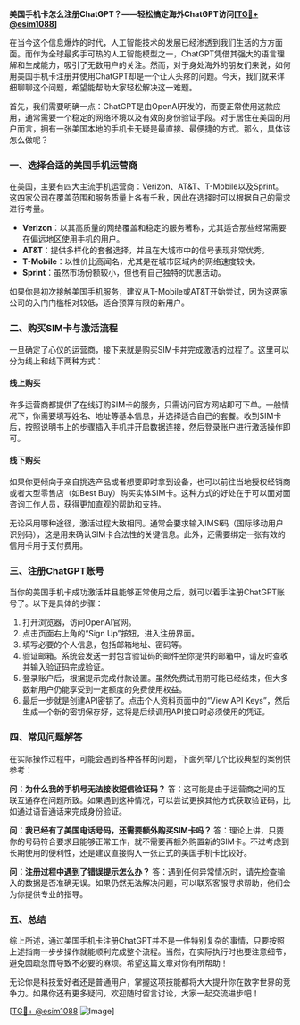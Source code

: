 **美国手机卡怎么注册ChatGPT？——轻松搞定海外ChatGPT访问[[TG💪+ @esim1088](https://t.me/s/esim1088)]**

在当今这个信息爆炸的时代，人工智能技术的发展已经渗透到我们生活的方方面面。而作为全球最炙手可热的人工智能模型之一，ChatGPT凭借其强大的语言理解和生成能力，吸引了无数用户的关注。然而，对于身处海外的朋友们来说，如何用美国手机卡注册并使用ChatGPT却是一个让人头疼的问题。今天，我们就来详细聊聊这个问题，希望能帮助大家轻松解决这一难题。

首先，我们需要明确一点：ChatGPT是由OpenAI开发的，而要正常使用这款应用，通常需要一个稳定的网络环境以及有效的身份验证手段。对于居住在美国的用户而言，拥有一张美国本地的手机卡无疑是最直接、最便捷的方式。那么，具体该怎么做呢？

### **一、选择合适的美国手机运营商**

在美国，主要有四大主流手机运营商：Verizon、AT&T、T-Mobile以及Sprint。这四家公司在覆盖范围和服务质量上各有千秋，因此在选择时可以根据自己的需求进行考量。

- **Verizon**：以其高质量的网络覆盖和稳定的服务著称，尤其适合那些经常需要在偏远地区使用手机的用户。
- **AT&T**：提供多样化的套餐选择，并且在大城市中的信号表现非常优秀。
- **T-Mobile**：以性价比高闻名，尤其是在城市区域内的网络速度较快。
- **Sprint**：虽然市场份额较小，但也有自己独特的优惠活动。

如果你是初次接触美国手机服务，建议从T-Mobile或AT&T开始尝试，因为这两家公司的入门门槛相对较低，适合预算有限的新用户。

### **二、购买SIM卡与激活流程**

一旦确定了心仪的运营商，接下来就是购买SIM卡并完成激活的过程了。这里可以分为线上和线下两种方式：

#### **线上购买**
许多运营商都提供了在线订购SIM卡的服务，只需访问官方网站即可下单。一般情况下，你需要填写姓名、地址等基本信息，并选择适合自己的套餐。收到SIM卡后，按照说明书上的步骤插入手机并开启数据连接，然后登录账户进行激活操作即可。

#### **线下购买**
如果你更倾向于亲自挑选产品或者想要即时拿到设备，也可以前往当地授权经销商或者大型零售店（如Best Buy）购买实体SIM卡。这种方式的好处在于可以面对面咨询工作人员，获得更加直观的帮助和支持。

无论采用哪种途径，激活过程大致相同。通常会要求输入IMSI码（国际移动用户识别码），这是用来确认SIM卡合法性的关键信息。此外，还需要绑定一张有效的信用卡用于支付费用。

### **三、注册ChatGPT账号**

当你的美国手机卡成功激活并且能够正常使用之后，就可以着手注册ChatGPT账号了。以下是具体的步骤：

1. 打开浏览器，访问OpenAI官网。
2. 点击页面右上角的“Sign Up”按钮，进入注册界面。
3. 填写必要的个人信息，包括邮箱地址、密码等。
4. 验证邮箱。系统会发送一封包含验证码的邮件至你提供的邮箱中，请及时查收并输入验证码完成验证。
5. 登录账户后，根据提示完成付款设置。虽然免费试用期可能已经结束，但大多数新用户仍能享受到一定额度的免费使用权益。
6. 最后一步就是创建API密钥了。点击个人资料页面中的“View API Keys”，然后生成一个新的密钥保存好，这将是后续调用API接口时必须使用的凭证。

### **四、常见问题解答**

在实际操作过程中，可能会遇到各种各样的问题，下面列举几个比较典型的案例供参考：

**问：为什么我的手机号无法接收短信验证码？**
答：这可能是由于运营商之间的互联互通存在问题所致。如果遇到这种情况，可以尝试更换其他方式获取验证码，比如通过语音通话来完成身份验证。

**问：我已经有了美国电话号码，还需要额外购买SIM卡吗？**
答：理论上讲，只要你的号码符合要求且能够正常工作，就不需要再额外购置新的SIM卡。不过考虑到长期使用的便利性，还是建议直接购入一张正式的美国手机卡比较好。

**问：注册过程中遇到了错误提示怎么办？**
答：遇到任何异常情况时，请先检查输入的数据是否准确无误。如果仍然无法解决问题，可以联系客服寻求帮助，他们会为你提供专业的指导。

### **五、总结**

综上所述，通过美国手机卡注册ChatGPT并不是一件特别复杂的事情，只要按照上述指南一步步操作就能顺利完成整个流程。当然，在实际执行时也要注意细节，避免因疏忽而导致不必要的麻烦。希望这篇文章对你有所帮助！

无论你是科技爱好者还是普通用户，掌握这项技能都将大大提升你在数字世界的竞争力。如果你还有更多疑问，欢迎随时留言讨论，大家一起交流进步吧！

[[TG💪+ @esim1088](https://t.me/s/esim1088) ![Image](https://i.postimg.cc/4NQfJmqS/Snipaste-2025-05-13-00-14-12.png)]